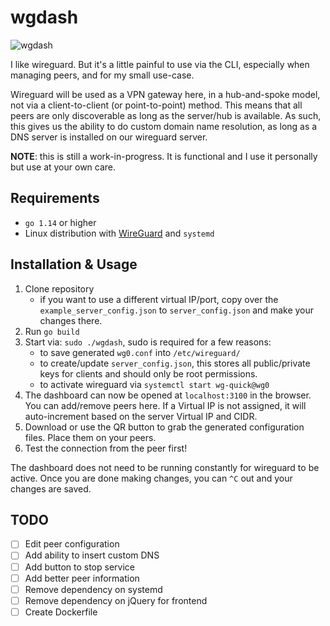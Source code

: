 # wgdash

![wgdash](https://user-images.githubusercontent.com/25783780/89130367-7470ed80-d4d2-11ea-8e28-78a22fcfba5f.png)

I like wireguard. But it's a little painful to use via the CLI,
especially when managing peers, and for my small use-case.

Wireguard will be used as a VPN gateway here, in a hub-and-spoke model, not via
a client-to-client (or point-to-point) method. This means that all peers are only
discoverable as long as the server/hub is available. As such, this gives us
the ability to do custom domain name resolution, as long as a DNS server is
installed on our wireguard server.

**NOTE**: this is still a work-in-progress. It is functional and I use it
personally but use at your own care.

## Requirements

- `go 1.14` or higher
- Linux distribution with [WireGuard](https://www.wireguard.com/install/) and
  `systemd`

## Installation & Usage

1. Clone repository
    - if you want to use a different virtual IP/port, copy over the
        `example_server_config.json` to `server_config.json` and make your
        changes there.
2. Run `go build`
3. Start via: `sudo ./wgdash`, sudo is required for a few reasons:
      - to save generated `wg0.conf` into `/etc/wireguard/`
      - to create/update `server_config.json`, this stores all public/private keys
        for clients and should only be root permissions.
      - to activate wireguard via `systemctl start wg-quick@wg0`
4. The dashboard can now be opened at `localhost:3100` in the browser. You can
   add/remove peers here. If a Virtual IP is not assigned, it will
   auto-increment based on the server Virtual IP and CIDR.
5. Download or use the QR button to grab the generated configuration files.
   Place them on your peers.
6. Test the connection from the peer first!

The dashboard does not need to be running constantly for wireguard to be
active. Once you are done making changes, you can `^C` out and your changes are
saved.

## TODO

- [ ] Edit peer configuration
- [ ] Add ability to insert custom DNS
- [ ] Add button to stop service
- [ ] Add better peer information
- [ ] Remove dependency on systemd
- [ ] Remove dependency on jQuery for frontend
- [ ] Create Dockerfile
